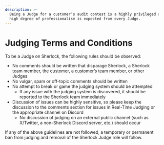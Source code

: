 ```yaml
---
description: >-
  Being a Judge for a customer’s audit contest is a highly privileged role. A
  high degree of professionalism is expected from every Judge.
---
```


# Judging Terms and Conditions

To be a Judge on Sherlock, the following rules should be observed:

* No comments should be written that disparage Sherlock, a Sherlock team member, the customer, a customer’s team member, or other Judges
* No vulgar, spam or off-topic comments should be written
* No attempt to break or game the judging system should be attempted
  * If any issue with the judging system is discovered, it should be reported to the Sherlock team immediately
* Discussion of issues can be highly sensitive, so please keep the discussion to the comments section for issues in Real-Time Judging or the appropriate channel on Discord
  * No discussion of judging on an external public channel (such as X/Twitter, a non-Sherlock Discord server, etc.) should occur

If any of the above guidelines are not followed, a temporary or permanent ban from judging and removal of the Sherlock Judge role will follow.

